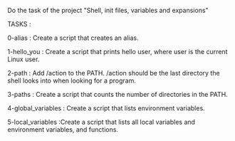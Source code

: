 Do the task of the project "Shell, init files, variables and expansions"

TASKS :

0-alias : Create a script that creates an alias.

1-hello_you : Create a script that prints hello user, where user is the current Linux user.

2-path : Add /action to the PATH. /action should be the last directory the shell looks into when looking for a program.

3-paths : Create a script that counts the number of directories in the PATH.

4-global_variables : Create a script that lists environment variables.

5-local_variables :Create a script that lists all local variables and environment variables, and functions.
